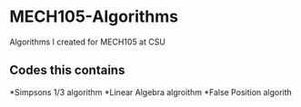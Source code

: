 # MECH105-Algorithms
Algorithms I created for MECH105 at CSU

## Codes this contains
*Simpsons 1/3 algorithm
*Linear Algebra algroithm
*False Position algorith
